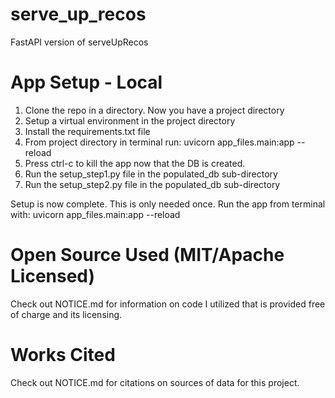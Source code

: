 # serve_up_recos
FastAPI version of serveUpRecos

# App Setup - Local
1. Clone the repo in a directory. Now you have a project directory
2. Setup a virtual environment in the project directory
3. Install the requirements.txt file
4. From project directory in terminal run: uvicorn app_files.main:app --reload
5. Press ctrl-c to kill the app now that the DB is created.
6. Run the setup_step1.py file in the populated_db sub-directory
7. Run the setup_step2.py file in the populated_db sub-directory

Setup is now complete. This is only needed once. Run the app from terminal with:
uvicorn app_files.main:app --reload



# Open Source Used (MIT/Apache Licensed)
Check out NOTICE.md for information on code I utilized that is provided free of charge and its licensing.

# Works Cited
Check out NOTICE.md for citations on sources of data for this project.



